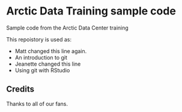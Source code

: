 # Arctic Data Training sample code
Sample code from the Arctic Data Center training

This repoistory is used as:

* Matt changed this line again.
* An introduction to git
* Jeanette changed this line
* Using git with RStudio

## Credits

Thanks to all of our fans.

